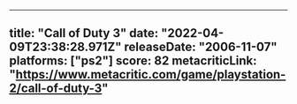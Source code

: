 
---
title: "Call of Duty 3"
date: "2022-04-09T23:38:28.971Z"
releaseDate: "2006-11-07"
platforms: ["ps2"]
score: 82
metacriticLink: "https://www.metacritic.com/game/playstation-2/call-of-duty-3"
---
